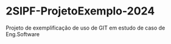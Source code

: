 # 2SIPF-ProjetoExemplo-2024
Projeto de exemplificação de uso de GIT em estudo de caso de Eng.Software
